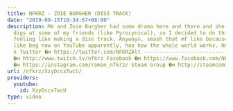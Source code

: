 ```yaml
---
title: NFKRZ - ZOIE BURGHER (DISS TRACK)
date: "2019-09-15T10:34:57+08:00"
description: Me and Zoie Burgher had some drama here and there and she was taking
  digs at some of my friends (like Pyrocynical), so I decided to do this cuz I was
  feeling like making a diss track. Anyways, smash that mf like because you need to
  like beg now on YouTube apparently, hoo how the whole world works. Hope u enjoy
  x Twitter �м https://twitter.com/NFKRZAlt --------------------------------- Twitch
  �м http://www.twitch.tv/nfkrz Facebook �м https://www.facebook.com/NFKRZ1 Instagram
  �м https://instagram.com/roman_nfkrz/ Steam Group �м http://steamcommunity.com/groups/nfkrzgroup
url: /nfkrz/XzyDccxTwcU/
providers:
  youtube:
    id: XzyDccxTwcU
type: video
---
```


